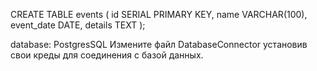CREATE TABLE events (
    id SERIAL PRIMARY KEY,
    name VARCHAR(100),
    event_date DATE,
    details TEXT
);

database: PostgresSQL
Измените файл DatabaseConnector установив свои креды для соединения с базой данных. 
